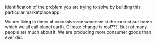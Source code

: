 <!-- # README

This README would normally document whatever steps are necessary to get the
application up and running.

Things you may want to cover:

* Ruby version

* System dependencies

* Configuration

* Database creation

* Database initialization

* How to run the test suite

* Services (job queues, cache servers, search engines, etc.)

* Deployment instructions

* ... -->

Identification of the problem you are trying to solve by building this particular marketplace app.

We are living in times of excessive consumerism at the cost of our home which we all call planet earth. Climate change is real???. But not many people are much about it. We are producing more consumer goods than ever did.
